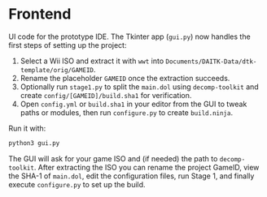 # Frontend

UI code for the prototype IDE. The Tkinter app (`gui.py`) now
handles the first steps of setting up the project:

1. Select a Wii ISO and extract it with `wwt` into `Documents/DAITK-Data/dtk-template/orig/GAMEID`.
2. Rename the placeholder `GAMEID` once the extraction succeeds.
3. Optionally run `stage1.py` to split the `main.dol` using `decomp-toolkit` and
   create `config/[GAMEID]/build.sha1` for verification.
4. Open `config.yml` or `build.sha1` in your editor from the GUI to tweak paths
   or modules, then run `configure.py` to create `build.ninja`.

Run it with:

```bash
python3 gui.py
```

The GUI will ask for your game ISO and (if needed) the path to
`decomp-toolkit`. After extracting the ISO you can rename the project
GameID, view the SHA-1 of `main.dol`, edit the configuration files,
run Stage 1, and finally execute `configure.py` to set up the build.
